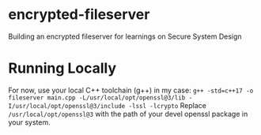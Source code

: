 # encrypted-fileserver
Building an encrypted fileserver for learnings on Secure System Design

# Running Locally
For now, use your local C++ toolchain (g++) in my case:
`g++ -std=c++17 -o fileserver main.cpp -L/usr/local/opt/openssl@3/lib -I/usr/local/opt/openssl@3/include -lssl -lcrypto`
Replace `/usr/local/opt/openssl@3` with the path of your devel openssl package in your system.